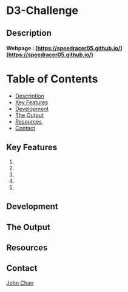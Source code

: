 # D3-Challenge

## Description

#### Webpage : [https://speedracer05.github.io/](https://speedracer05.github.io/)


# Table of Contents
-   [Description](#description)
-   [Key Features](#key-features)
-   [Development](#development)
-   [The Output](#the-ouput)
-   [Resources](#resources)
-   [Contact](#contact)

## Key Features
1. 
2. 
3. 
4. 
5. 

## Development


## The Output


## Resources


## Contact
[John Chan](https://github.com/speedracer05)